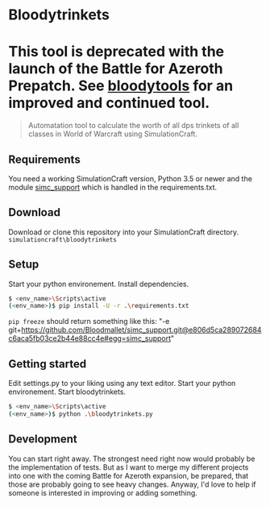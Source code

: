Bloodytrinkets
===========

# This tool is deprecated with the launch of the Battle for Azeroth Prepatch. See [bloodytools](https://github.com/Bloodmallet/bloodytools) for an improved and continued tool.

> Automatation tool to calculate the worth of all dps trinkets of all classes in World of Warcraft using SimulationCraft.

## Requirements
You need a working SimulationCraft version, Python 3.5 or newer and the module [simc_support](https://github.com/Bloodmallet/simc_support) which is handled in the requirements.txt.

## Download
Download or clone this repository into your SimulationCraft directory. `simulationcraft\bloodytrinkets`

## Setup
Start your python environement. Install dependencies.
```sh
$ <env_name>\Scripts\active
(<env_name>)$ pip install -U -r .\requirements.txt
```

`pip freeze` should return something like this: "-e git+https://github.com/Bloodmallet/simc_support.git@e806d5ca289072684c6aca5fb03ce2b44e88cc4e#egg=simc_support"

## Getting started
Edit settings.py to your liking using any text editor. Start your python environement. Start bloodytrinkets.
```sh
$ <env_name>\Scripts\active
(<env_name>)$ python .\bloodytrinkets.py
```

## Development
You can start right away. The strongest need right now would probably be the implementation of tests. But as I want to merge my different projects into one with the coming Battle for Azeroth expansion, be prepared, that those are probably going to see heavy changes. Anyway, I'd love to help if someone is interested in improving or adding something.
